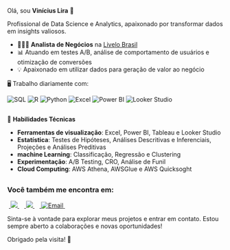 Olá, sou **Vinícius Lira** 👋

Profissional de Data Science e Analytics, apaixonado por transformar dados em insights valiosos.

- 👨🏻‍💻 **Analista de Negócios** na [Livelo Brasil](https://www.livelo.com.br/)
- 📊 Atuando em testes A/B, análise de comportamento de usuários e otimização de conversões
- 💡 Apaixonado em utilizar dados para geração de valor ao negócio

🖥️ Trabalho diariamente com:
<!-- <div style="display: inline">
  &nbsp;&nbsp;<img width='50' height='50' src="https://cdn.jsdelivr.net/gh/devicons/devicon@latest/icons/mysql/mysql-plain-wordmark.svg" />&nbsp;&nbsp;
  &nbsp;&nbsp;<img width='50' height='50' src="https://cdn.jsdelivr.net/gh/devicons/devicon/icons/r/r-original.svg" />&nbsp;&nbsp;&nbsp;
  &nbsp;&nbsp;<img width='50' height='50' src="https://cdn.jsdelivr.net/gh/devicons/devicon@latest/icons/azuresqldatabase/azuresqldatabase-original.svg" />&nbsp;&nbsp;
</div> --> 
<p align="left">
  <img src="https://img.shields.io/badge/SQL-4479A1?style=for-the-badge&logo=postgresql&logoColor=white" alt="SQL" />
  <img src="https://img.shields.io/badge/R-276DC3?style=for-the-badge&logo=r&logoColor=white" alt="R" />
  <img src="https://img.shields.io/badge/Python-3776AB?style=for-the-badge&logo=python&logoColor=white" alt="Python" />
  <img src="https://img.shields.io/badge/Excel-217346?style=for-the-badge&logo=microsoft-excel&logoColor=white" alt="Excel" />
  <img src="https://img.shields.io/badge/Power BI-F2C811?style=for-the-badge&logo=powerbi&logoColor=black" alt="Power BI" />
  <img src="https://img.shields.io/badge/Looker Studio-4285F4?style=for-the-badge&logo=looker&logoColor=white" alt="Looker Studio" />
</p>

##

🧠 **Habilidades Técnicas**

- **Ferramentas de visualização**: Excel, Power BI, Tableau e Looker Studio
- **Estatística**: Testes de Hipóteses, Análises Descritivas e Inferenciais, Projeções e Análises Preditivas
- **machine Learning**: Classificação, Regressão e Clustering
- **Experimentação**: A/B Testing, CRO, Análise de Funil
- **Cloud Computing**: AWS Athena, AWSGlue e AWS Quicksoght

##

### Você também me encontra em:
&nbsp;<a href="https://www.linkedin.com/in/viniciusalira/">
  <img src="https://img.shields.io/badge/linkedin-%230077B5.svg?style=for-the-badge&logo=linkedin&logoColor=white">
</a>&nbsp;
&nbsp;<a href="https://medium.com/@viniciusalira">
  <img src="https://img.shields.io/badge/Medium-12100E?style=for-the-badge&logo=medium&logoColor=white">
</a>&nbsp;
&nbsp;<a href="mailto:viniciusassislira2009@gmail.com">
  <img src="https://img.shields.io/badge/Email-red?style=for-the-badge&logo=gmail&logoColor=white" alt="Email">
</a>&nbsp;

Sinta-se à vontade para explorar meus projetos e entrar em contato. Estou sempre aberto a colaborações e novas oportunidades!

Obrigado pela visita! 🌟

<!--## 🔍 Sobre Mim

<!--
**liraavinicius/liraavinicius** is a ✨ _special_ ✨ repository because its `README.md` (this file) appears on your GitHub profile.

Here are some ideas to get you started:

- 🔭 I’m currently working on ...
- 🌱 I’m currently learning ...
- 👯 I’m looking to collaborate on ...
- 🤔 I’m looking for help with ...
- 💬 Ask me about ...
- 📫 How to reach me: ...
- 😄 Pronouns: ...
- ⚡ Fun fact: ...
-->
